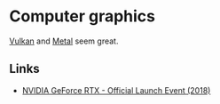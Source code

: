 # Computer graphics

[Vulkan](vulkan.md) and [Metal](https://developer.apple.com/metal/) seem great.

## Links

- [NVIDIA GeForce RTX - Official Launch Event (2018)](https://www.youtube.com/watch?v=Mrixi27G9yM)
